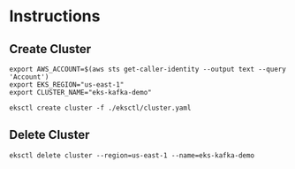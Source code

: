 # Instructions

## Create Cluster

```shell
export AWS_ACCOUNT=$(aws sts get-caller-identity --output text --query 'Account')
export EKS_REGION="us-east-1"
export CLUSTER_NAME="eks-kafka-demo"

eksctl create cluster -f ./eksctl/cluster.yaml
```

## Delete Cluster

```shell
eksctl delete cluster --region=us-east-1 --name=eks-kafka-demo
```

